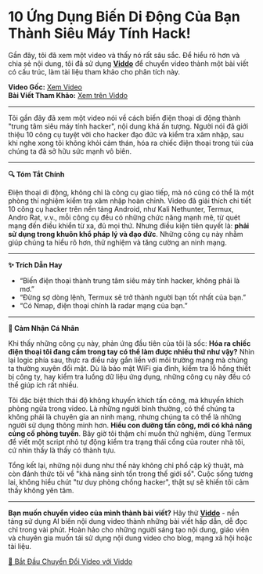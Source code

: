 # 10 Ứng Dụng Biến Di Động Của Bạn Thành Siêu Máy Tính Hack!

Gần đây, tôi đã xem một video và thấy nó rất sâu sắc. Để hiểu rõ hơn và chia sẻ nội dung, tôi đã sử dụng **[Viddo](https://viddo.pro/)** để chuyển video thành một bài viết có cấu trúc, làm tài liệu tham khảo cho phân tích này.

**Video Gốc:** [Xem Video](https://www.youtube.com/watch?v=ubbOuusLpUI)  
**Bài Viết Tham Khảo:** [Xem trên Viddo](https://viddo.pro/zh/video-result/2aa73b1f-0b88-4042-a425-7455d153b68a)

---

Tôi gần đây đã xem một video nói về cách biến điện thoại di động thành "trung tâm siêu máy tính hacker", nội dung khá ấn tượng. Người nói đã giới thiệu 10 công cụ tuyệt vời cho hacker đạo đức và kiểm tra xâm nhập, sau khi nghe xong tôi không khỏi cảm thán, hóa ra chiếc điện thoại trong túi của chúng ta đã sở hữu sức mạnh vô biên.

---

**🔍 Tóm Tắt Chính**

Điện thoại di động, không chỉ là công cụ giao tiếp, mà nó cũng có thể là một phòng thí nghiệm kiểm tra xâm nhập hoàn chỉnh. Video đã giải thích chi tiết 10 công cụ hacker trên nền tảng Android, như Kali Nethunter, Termux, Andro Rat, v.v., mỗi công cụ đều có những chức năng mạnh mẽ, từ quét mạng đến điều khiển từ xa, đủ mọi thứ. Nhưng điều kiện tiên quyết là: **phải sử dụng trong khuôn khổ pháp lý và đạo đức**. Những công cụ này nhằm giúp chúng ta hiểu rõ hơn, thử nghiệm và tăng cường an ninh mạng.

---

**✨ Trích Dẫn Hay**

- “Biến điện thoại thành trung tâm siêu máy tính hacker, không phải là mơ.”
- “Đừng sợ dòng lệnh, Termux sẽ trở thành người bạn tốt nhất của bạn.”
- “Có Nmap, điện thoại chính là radar mạng của bạn.”

---

**💭 Cảm Nhận Cá Nhân**

Khi thấy những công cụ này, phản ứng đầu tiên của tôi là sốc: **Hóa ra chiếc điện thoại tôi đang cầm trong tay có thể làm được nhiều thứ như vậy?** Nhìn lại logic phía sau, thực ra điều này gắn liền với môi trường mạng mà chúng ta thường xuyên đối mặt. Dù là bảo mật WiFi gia đình, kiểm tra lỗ hổng thiết bị công ty, hay kiểm tra luồng dữ liệu ứng dụng, những công cụ này đều có thể giúp ích rất nhiều.

Tôi đặc biệt thích thái độ không khuyến khích tấn công, mà khuyến khích phòng ngừa trong video. Là những người bình thường, có thể chúng ta không phải là chuyên gia an ninh mạng, nhưng chúng ta có thể là những người sử dụng thông minh hơn. **Hiểu con đường tấn công, mới có khả năng củng cố phòng tuyến**. Bây giờ tôi thậm chí muốn thử nghiệm, dùng Termux để viết một script nhỏ tự động kiểm tra trạng thái cổng của router nhà tôi, cứ nhìn thấy là thấy có thành tựu.

Tổng kết lại, những nội dung như thế này không chỉ phổ cập kỹ thuật, mà còn đánh thức tôi về "khả năng sinh tồn trong thế giới số". Cuộc sống tương lai, không hiểu chút "tư duy phòng chống hacker", thật sự sẽ khiến tôi cảm thấy không yên tâm.

---

**Bạn muốn chuyển video của mình thành bài viết?** Hãy thử **[Viddo](https://viddo.pro/)** - nền tảng sử dụng AI biến nội dung video thành những bài viết hấp dẫn, dễ đọc chỉ trong vài phút. Hoàn hảo cho những người sáng tạo nội dung, giáo viên và chuyên gia muốn tái sử dụng nội dung video cho blog, mạng xã hội hoặc tài liệu.

[🚀 Bắt Đầu Chuyển Đổi Video với Viddo](https://viddo.pro/)